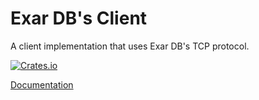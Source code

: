 # Exar DB's Client

A client implementation that uses Exar DB's TCP protocol.

[![Crates.io](https://img.shields.io/crates/v/exar-client.svg)](https://crates.io/crates/exar-client)

[Documentation](https://bfil.github.io/exar-db/exar_client/index.html)
